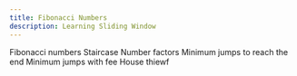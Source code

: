 ```yaml
---
title: Fibonacci Numbers
description: Learning Sliding Window
---
```


Fibonacci numbers
Staircase
Number factors
Minimum jumps to reach the end
Minimum jumps with fee
House thiewf
